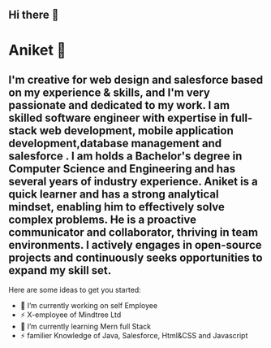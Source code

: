 ## Hi there 👋

# Aniket 👋 


## I'm creative for web design and salesforce based on my experience & skills, and I'm very passionate and dedicated to my work. I am  skilled software engineer with expertise in full-stack web development, mobile application development,database management and salesforce . I am  holds a Bachelor's degree in Computer Science and Engineering and has several years of industry experience. Aniket is a quick learner and has a strong analytical mindset, enabling him to effectively solve complex problems. He is a proactive communicator and collaborator, thriving in team environments. I actively engages in open-source projects and continuously seeks opportunities to expand my skill set.


Here are some ideas to get you started:

- 🔭 I’m currently working on self Employee 
- ⚡  X-employee of Mindtree Ltd
- 🌱 I’m currently learning Mern full Stack
- ⚡ familier Knowledge of Java, Salesforce, Html&CSS and Javascript

